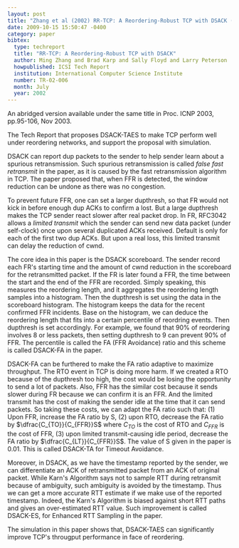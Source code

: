 ```yaml
---
layout: post
title: "Zhang et al (2002) RR-TCP: A Reordering-Robust TCP with DSACK (ICSI Tech Report)"
date: 2009-10-15 15:50:47 -0400
category: paper
bibtex:
  type: techreport
  title: "RR-TCP: A Reordering-Robust TCP with DSACK"
  author: Ming Zhang and Brad Karp and Sally Floyd and Larry Peterson  
  howpublished: ICSI Tech Report
  institution: International Computer Science Institute
  number: TR-02-006
  month: July
  year: 2002  
---
```

An abridged version available under the same title in Proc. ICNP 2003, pp.95-106, Nov 2003.

The Tech Report that proposes DSACK-TAES to make TCP perform well under reordering networks, and support the proposal with simulation.

DSACK can report dup packets to the sender to help sender learn about a
spurious retransmission. Such spurious retransmission is called *false fast
retransmit* in the paper, as it is caused by the fast retransmission algorithm
in TCP. The paper proposed that, when FFR is detected, the window reduction can
be undone as there was no congestion.

To prevent future FFR, one can set a larger dupthresh, so that FR would not
kick in before enough dup ACKs to confirm a lost. But a large dupthresh makes
the TCP sender react slower after real packet drop. In FR, RFC3042 allows a
*limited transmit* which the sender can send new data packet (under self-clock)
once upon several duplicated ACKs received. Default is only for each of the
first two dup ACKs. But upon a real loss, this limited transmit can delay the
reduction of cwnd.

The core idea in this paper is the DSACK scoreboard. The sender record each
FR's starting time and the amount of cwnd reduction in the scoreboard for the
retransmitted packet. If the FR is later found a FFR, the time between the
start and the end of the FFR are recorded. Simply speaking, this measures the
reordering length, and it aggregates the reordering length samples into a
histogram. Then the dupthresh is set using the data in the scoreboard
histogram. The histogram keeps the data for the recent confirmed FFR incidents.
Base on the histogram, we can deduce the reordering length that fits into a
certain percentile of reordring events. Then dupthresh is set accordingly. For
example, we found that 90% of reordering involves 8 or less packets, then
setting dupthresh to 9 can prevent 90% of FFR. The percentile is called the FA
(FFR Avoidance) ratio and this scheme is called DSACK-FA in the paper.

DSACK-FA can be furthered to make the FA ratio adaptive to maximize throughput.
The RTO event in TCP is doing more harm. If we created a RTO because of the
dupthresh too high, the cost would be losing the opportunity to send a lot of
packets. Also, FFR has the similar cost because it sends slower during FR
because we can confirm it is an FFR. And the limited transmit has the cost of
making the sender idle at the time that it can send packets. So taking these
costs, we can adapt the FA ratio such that: (1) Upon FFR, increase the FA ratio
by S, (2) upon RTO, decrease the FA ratio by $\dfrac{C_{TO}}{C_{FFR}}S$
where $C_{TO}$ is the cost of RTO and $C_{FFR}$ is the cost of FFR, (3) upon limited
transmit-causing idle period, decrease the FA ratio by
$\dfrac{C_{LT}}{C_{FFR}}S$. The value of S given in the paper is 0.01.
This is called DSACK-TA for Timeout Avoidance.

Moreover, in DSACK, as we have the timestamp reported by the sender, we can
differentiate an ACK of retransmitted packet from an ACK of original packet.
While Karn's Algorithm says not to sample RTT during retransmit because of
ambiguity, such ambiguity is avoided by the timestamp. Thus we can get a more
accurate RTT estimate if we make use of the reported timestamp. Indeed, the
Karn's Algorithm is biased against short RTT paths and gives an over-estimated
RTT value. Such improvement is called DSACK-ES, for Enhanced RTT Sampling in
the paper.

The simulation in this paper shows that, DSACK-TAES can significantly improve
TCP's througput performance in face of reordering.
